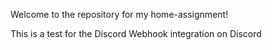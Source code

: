 Welcome to the repository for my home-assignment!

This is a test for the Discord Webhook integration on Discord